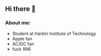 ## Hi there 👋

### About me:
* Student at Harbin Institute of Technology
* Apple fan
* AC/DC fan
* fuck 996
